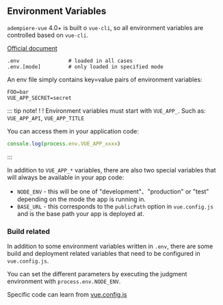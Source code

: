 ## Environment Variables

`adempiere-vue` 4.0+ is built o `vue-cli`, so all environment variables are controlled based on `vue-cli`.

[Official document](https://cli.vuejs.org/guide/mode-and-env.html)

```
.env                # loaded in all cases
.env.[mode]         # only loaded in specified mode
```

An env file simply contains key=value pairs of environment variables:

```
FOO=bar
VUE_APP_SECRET=secret
```

::: tip note! ! !
Environment variables must start with `VUE_APP_`. Such as: `VUE_APP_API`, `VUE_APP_TITLE`

You can access them in your application code:

```js
console.log(process.env.VUE_APP_xxxx)
```

:::

In addition to `VUE_APP_*` variables, there are also two special variables that will always be available in your app code:

- `NODE_ENV` - this will be one of "development"、"production" or "test" depending on the mode the app is running in.
- `BASE_URL` - this corresponds to the `publicPath` option in `vue.config.js` and is the base path your app is deployed at.

### Build related

In addition to some environment variables written in `.env`, there are some build and deployment related variables that need to be configured in `vue.config.js`.

You can set the different parameters by executing the judgment environment with `process.env.NODE_ENV`.

Specific code can learn from [vue.config.js](https://github.com/adempiere/adempiere-vue/blob/master/vue.config.js)
